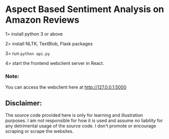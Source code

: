 # Aspect Based Sentiment Analysis on Amazon Reviews


1> install python 3 or above


2> install NLTK, TextBlob, Flask packages


3> run `python api.py`


4> start the frontend webclient server in React.

### Note:
You can access the webclient here at http://127.0.0.1:5000

## Disclaimer: 
The source code provided here is only for learning and illustration purposes. I am not responsible for how it is used and assume no liability for any detrimental usage of the source code. I don't promote or encourage scraping or scrape the websites. 
